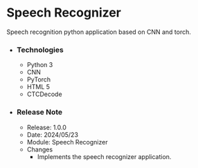 # Speech Recognizer
Speech recognition python application based on CNN and torch.

* ### Technologies
  * Python 3
  * CNN
  * PyTorch
  * HTML 5
  * CTCDecode
  
* ### Release Note
  * Release: 1.0.0
  * Date: 2024/05/23
  * Module: Speech Recognizer
  * Changes
    * Implements the speech recognizer application.
